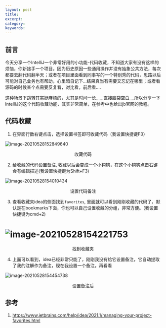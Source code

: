 ```yaml
---
layout: post
title:   
excerpt:  
category: 
keywords: 
---
```




## 前言

今天分享一个IntelliJ一个非常好用的小功能-代码收藏，不知道大家有没有这样的烦恼，你新接手一个项目，因为历史原因一些通用操作并没有抽象公共方法，每次都要去翻代码翻半天；或者在项目里面看到同事写的一个特别秀的代码，思路以后可能对自己业务也有帮助，心里暗自记下...结果真当有需要又忘记在哪里；或者看源码的时候某个点需要反复看，对比看，前后看....

这种场景下跳转其实挺麻烦的，尤其是时间一长......直接脑袋空白....所以分享一下IntelliJ的这个代码收藏功能，其实非常简单，在参考中也给出jb官网的教程。

## 代码收藏

1. 在界面行数右键点击，选择设置书签即可收藏代码（我设置快捷键F3）

![image-20210528152849640](https://mypicgogo.oss-cn-hangzhou.aliyuncs.com/tuchuang20210528152849.png)

<center>收藏代码</center>

2. 给收藏的代码设置备注, 收藏以后会变成一个小钩钩，在这个小钩钩点击右键会有编辑描述(我设置快捷键为Shift+F3)

![image-20210528154010434](https://mypicgogo.oss-cn-hangzhou.aliyuncs.com/tuchuang20210528154010.png)

<center>设置代码备注</center>

3. 查看收藏夹idea的侧面找到```favorites```, 里面就可以看到刚刚收藏的代码了，默认是在bookmarks下面，你也可以自己设置收藏的分组，非常方便。(我设置快捷键为cmd+2)

# ![image-20210528154221753](https://mypicgogo.oss-cn-hangzhou.aliyuncs.com/tuchuang20210528154221.png)

<center>找到收藏夹</center>

4. 上面可以看到，idea已经非常只能了，刚刚我没有给它设置备注，它自动提取了我的注解作为备注，现在我设置一个备注，再看看

![image-20210528154454738](https://mypicgogo.oss-cn-hangzhou.aliyuncs.com/tuchuang20210528154454.png)

<center>设置备注后</center>

## 参考

1. https://www.jetbrains.com/help/idea/2021.1/managing-your-project-favorites.html

